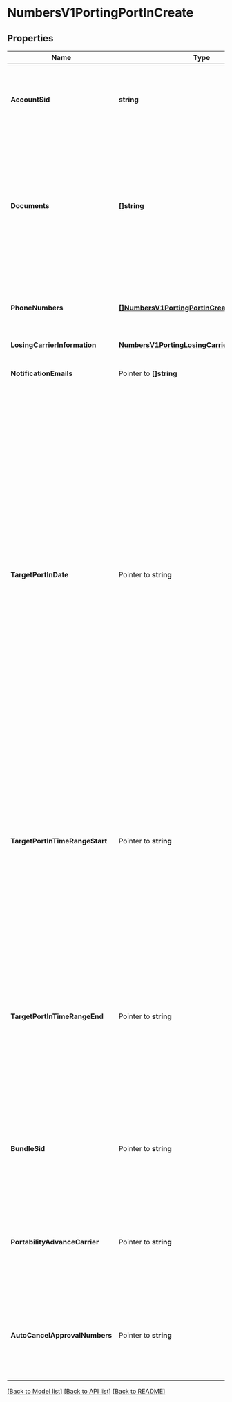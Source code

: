 # NumbersV1PortingPortInCreate

## Properties

Name | Type | Description | Notes
------------ | ------------- | ------------- | -------------
**AccountSid** | **string** | Account Sid or subaccount where the phone number(s) will be Ported |
**Documents** | **[]string** | List of document SIDs for all phone numbers included in the port in request. At least one document SID referring to a document of the type Utility Bill is required. |
**PhoneNumbers** | [**[]NumbersV1PortingPortInCreatePhoneNumbers**](NumbersV1PortingPortInCreatePhoneNumbers.md) | List of phone numbers to be ported. Maximum of 1,000 phone numbers per request. |[optional] 
**LosingCarrierInformation** | [**NumbersV1PortingLosingCarrierInformation**](NumbersV1PortingLosingCarrierInformation.md) |  |
**NotificationEmails** | Pointer to **[]string** | Additional emails to send a copy of the signed LOA to. |
**TargetPortInDate** | Pointer to **string** | Target date to port the number. We cannot guarantee that this date will be honored by the other carriers, please work with Ops to get a confirmation of the firm order commitment (FOC) date. Expected format is ISO Local Date, example: ‘2011-12-03`. This date must be at least 7 days in the future for US ports and 10 days in the future for Japanese ports. We can't guarantee the exact date and time, as this depends on the losing carrier |
**TargetPortInTimeRangeStart** | Pointer to **string** | The earliest time that the port should occur on the target port in date. Expected format is ISO Offset Time, example: ‘10:15:00-08:00'. We can't guarantee the exact date and time, as this depends on the losing carrier |
**TargetPortInTimeRangeEnd** | Pointer to **string** | The latest time that the port should occur on the target port in date. Expected format is ISO Offset Time, example: ‘10:15:00-08:00'. We can't guarantee the exact date and time, as this depends on the losing carrier |
**BundleSid** | Pointer to **string** | The bundle sid is an optional identifier to reference a group of regulatory documents for a port request. |
**PortabilityAdvanceCarrier** | Pointer to **string** | A field only required for Japan port in requests. It is a unique identifier for the donor carrier service the line is being ported from. |
**AutoCancelApprovalNumbers** | Pointer to **string** | Japan specific field, indicates the number of phone numbers to automatically approve for cancellation. |

[[Back to Model list]](../README.md#documentation-for-models) [[Back to API list]](../README.md#documentation-for-api-endpoints) [[Back to README]](../README.md)


